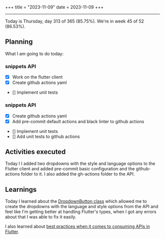 +++
title = "2023-11-09"
date = 2023-11-09
+++

---

Today is Thursday, day 313 of 365 (85.75%). We're in week 45 of 52 (86.53%).

## Planning

What I am going to do today:

### snippets API
- [x] Work on the flutter client
- [x] Create github actions yaml
- [] Implement unit tests

### snippets API
- [x] Create github actions yaml
- [x] Add pre-commit default actions and black linter to github actions
- [] Implement unit tests
- [] Add unit tests to github actions

## Activities executed

Today I I added two dropdowns with the style and language options to the Flutter client and added pre-commit basic configuration and the github-actions folder to it. I also added the gh-actions folder to the API.

## Learnings

Today I learned about the [DropdownButton class](https://api.flutter.dev/flutter/material/DropdownButton-class.html?v=1.0.22&gclid=Cj0KCQiAo7KqBhDhARIsAKhZ4uj_sxFdzwUVYsPfwzXsSkOBewspfYZ8JSd050ACIO-fINXfmvFo1SwaAkkOEALw_wcB&gclsrc=aw.ds) which allowed me to create the dropdowns with the language and style options from the API and feel like I'm getting better at handling Flutter's types, when I got any errors about that I was able to fix it easily.

I also learned about [best practices when it comes to consuming APIs in Flutter](https://www.section.io/engineering-education/consuming-apis-in-flutter/).
